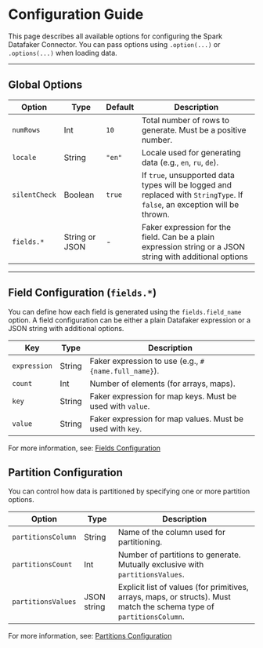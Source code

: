 # Configuration Guide

This page describes all available options for configuring the Spark Datafaker Connector. You can pass options using `.option(...)` or `.options(...)` when loading data.

---

## Global Options

| Option        | Type           | Default | Description                                                                                                               |
|---------------|----------------|---------|---------------------------------------------------------------------------------------------------------------------------|
| `numRows`     | Int            | `10`    | Total number of rows to generate. Must be a positive number.                                                              |
| `locale`      | String         | `"en"`  | Locale used for generating data (e.g., `en`, `ru`, `de`).                                                                 |
| `silentCheck` | Boolean        | `true`  | If `true`, unsupported data types will be logged and replaced with `StringType`. If `false`, an exception will be thrown. |
| `fields.*`    | String or JSON | -       | Faker expression for the field. Can be a plain expression string or a JSON string with additional options                 |

---

## Field Configuration (`fields.*`)

You can define how each field is generated using the `fields.field_name` option. A field configuration can be either a plain Datafaker expression or a JSON string with additional options.

| Key          | Type     | Description                                               |
|--------------|----------|-----------------------------------------------------------|
| `expression` | String   | Faker expression to use (e.g., `#{name.full_name}`).      |
| `count`      | Int      | Number of elements (for arrays, maps).                    |
| `key`        | String   | Faker expression for map keys. Must be used with `value`. |
| `value`      | String   | Faker expression for map values. Must be used with `key`. |

For more information, see: [Fields Configuration](./fields-configurations.md)

## Partition Configuration

You can control how data is partitioned by specifying one or more partition options.

| Option             | Type        | Description                                                                                                           |
|--------------------|-------------|-----------------------------------------------------------------------------------------------------------------------|
| `partitionsColumn` | String      | Name of the column used for partitioning.                                                                             |
| `partitionsCount`  | Int         | Number of partitions to generate. Mutually exclusive with `partitionsValues`.                                         |
| `partitionsValues` | JSON string | Explicit list of values (for primitives, arrays, maps, or structs). Must match the schema type of `partitionsColumn`. |

For more information, see: [Partitions Configuration](./partitions-configurations.md)